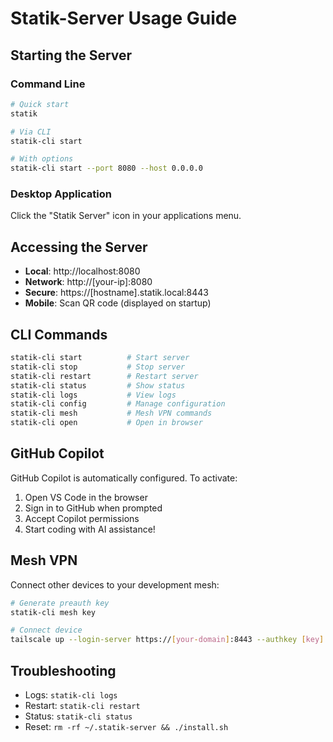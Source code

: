 # Statik-Server Usage Guide

## Starting the Server

### Command Line
```bash
# Quick start
statik

# Via CLI
statik-cli start

# With options
statik-cli start --port 8080 --host 0.0.0.0
```

### Desktop Application
Click the "Statik Server" icon in your applications menu.

## Accessing the Server

- **Local**: http://localhost:8080
- **Network**: http://[your-ip]:8080  
- **Secure**: https://[hostname].statik.local:8443
- **Mobile**: Scan QR code (displayed on startup)

## CLI Commands

```bash
statik-cli start          # Start server
statik-cli stop           # Stop server
statik-cli restart        # Restart server
statik-cli status         # Show status
statik-cli logs           # View logs
statik-cli config         # Manage configuration
statik-cli mesh           # Mesh VPN commands
statik-cli open           # Open in browser
```

## GitHub Copilot

GitHub Copilot is automatically configured. To activate:

1. Open VS Code in the browser
2. Sign in to GitHub when prompted
3. Accept Copilot permissions
4. Start coding with AI assistance!

## Mesh VPN

Connect other devices to your development mesh:

```bash
# Generate preauth key
statik-cli mesh key

# Connect device
tailscale up --login-server https://[your-domain]:8443 --authkey [key]
```

## Troubleshooting

- Logs: `statik-cli logs`
- Restart: `statik-cli restart`
- Status: `statik-cli status`
- Reset: `rm -rf ~/.statik-server && ./install.sh`
